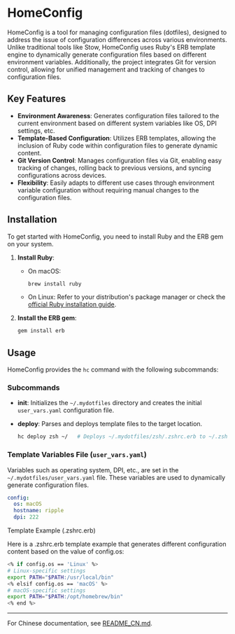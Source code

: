 # HomeConfig

HomeConfig is a tool for managing configuration files (dotfiles), designed to address the issue of configuration differences across various environments. Unlike traditional tools like Stow, HomeConfig uses Ruby's ERB template engine to dynamically generate configuration files based on different environment variables. Additionally, the project integrates Git for version control, allowing for unified management and tracking of changes to configuration files.

## Key Features

- **Environment Awareness**: Generates configuration files tailored to the current environment based on different system variables like OS, DPI settings, etc.
- **Template-Based Configuration**: Utilizes ERB templates, allowing the inclusion of Ruby code within configuration files to generate dynamic content.
- **Git Version Control**: Manages configuration files via Git, enabling easy tracking of changes, rolling back to previous versions, and syncing configurations across devices.
- **Flexibility**: Easily adapts to different use cases through environment variable configuration without requiring manual changes to the configuration files.

## Installation

To get started with HomeConfig, you need to install Ruby and the ERB gem on your system.

1. **Install Ruby**:
   - On macOS:

     ```bash
     brew install ruby
     ```

   - On Linux: Refer to your distribution's package manager or check the [official Ruby installation guide](https://www.ruby-lang.org/en/documentation/installation/).

2. **Install the ERB gem**:

   ```bash
   gem install erb
   ```

## Usage

HomeConfig provides the `hc` command with the following subcommands:

### Subcommands

- **init**: Initializes the `~/.mydotfiles` directory and creates the initial `user_vars.yaml` configuration file.
- **deploy**: Parses and deploys template files to the target location.

    ```bash
    hc deploy zsh ~/   # Deploys ~/.mydotfiles/zsh/.zshrc.erb to ~/.zshrc
    ```

### Template Variables File (`user_vars.yaml`)

Variables such as operating system, DPI, etc., are set in the `~/.mydotfiles/user_vars.yaml` file. These variables are used to dynamically generate configuration files.

```yaml
config:
  os: macOS
  hostname: ripple
  dpi: 222
```

Template Example (.zshrc.erb)

Here is a .zshrc.erb template example that generates different configuration content based on the value of config.os:

```bash
<% if config.os == 'Linux' %>
# Linux-specific settings
export PATH="$PATH:/usr/local/bin"
<% elsif config.os == 'macOS' %>
# macOS-specific settings
export PATH="$PATH:/opt/homebrew/bin"
<% end %>
```

---
For Chinese documentation, see [README_CN.md](./README_CN.md).
